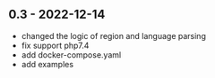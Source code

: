 ## 0.3 - 2022-12-14

- changed the logic of region and language parsing
- fix support php7.4
- add docker-compose.yaml
- add examples